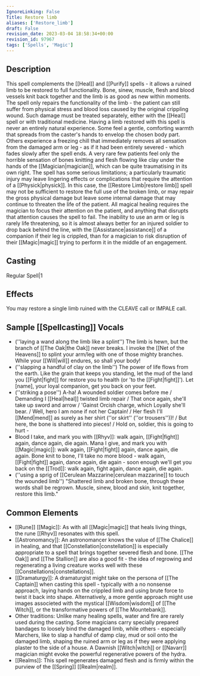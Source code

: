 ```yaml
---
IgnoreLinking: False
Title: Restore limb
aliases: ['Restore_limb']
draft: False
revision_date: 2023-03-04 18:58:34+00:00
revision_id: 97967
tags: ['Spells', 'Magic']
---
```


## Description
This spell complements the [[Heal]] and [[Purify]] spells - it allows a ruined limb to be restored to full functionality. Bone, sinew, muscle, flesh and blood vessels knit back together and the limb is as good as new within moments. The spell only repairs the functionality of the limb - the patient can still suffer from physical stress and blood loss caused by the original crippling wound. Such damage must be treated separately, either with the [[Heal]] spell or with traditional medicine.
Having a limb restored with this spell is never an entirely natural experience. Some feel a gentle, comforting warmth that spreads from the caster's hands to envelop the chosen body part. Others experience a freezing chill that immediately removes all sensation from the damaged arm or leg - as if it had been entirely severed - which fades slowly after the spell ends. A very rare few patients feel only the horrible sensation of bones knitting and flesh flowing like clay under the hands of the [[Magician|magician]], which can be quite traumatising in its own right.
The spell has some serious limitations; a particularly traumatic injury may leave lingering effects or complications that require the attention of a [[Physick|physick]]. In this case, the [[Restore Limb|restore limb]] spell may not be sufficient to restore the full use of the broken limb, or may repair the gross physical damage but leave some internal damage that may continue to threaten the life of the patient.
All magical healing requires the magician to focus their attention on the patient, and anything that disrupts that attention causes the spell to fail. The inability to use an arm or leg is rarely life threatening, so it is almost always better for an injured soldier to drop back behind the line, with the [[Assistance|assistance]] of a companion if their leg is crippled, than for a magician to risk disruption of their [[Magic|magic]] trying to perform it in the middle of an engagement.
## Casting
Regular Spell|1
## Effects
You may restore a single limb ruined with the CLEAVE call or IMPALE call.
## Sample [[Spellcasting]] Vocals
* (''laying a wand along the limb like a splint'') The limb is hewn, but the branch of [[The Oak|the Oak]] never breaks. I invoke the [[Net of the Heavens]] to splint your arm/leg with one of those mighty branches. While your [[Will|will]] endures, so shall your body!
* (''slapping a handful of clay on the limb'') The power of life flows from the earth. Like the grain that keeps you standing, let the mud of the land you [[Fight|fight]] for restore you to health (or 'to the [[Fight|fight]]'). Let [name], your loyal companion, get you back on your feet.
* (''striking a pose'') A-ha! A wounded soldier comes before me / Demanding I [[Heal|heal]] twisted limb repair / That once again, she'll take up sword and arrow / 'Gainst Orcish charge, which Loyally she'll bear. / Well, hero I am none if not her Captain! / Her flesh I'll [[Mend|mend]] as surely as her shirt (''or skirt'' (''or trousers''))! / But here, the bone is shattered into pieces! / Hold on, soldier, this is going to hurt -
* Blood I take, and mark you with [[Rhyv]]: walk again, [[Fight|fight]] again, dance again, die again. Mana I give, and mark you with [[Magic|magic]]: walk again, [[Fight|fight]] again, dance again, die again. Bone knit to bone, I'll take no more blood - walk again, [[Fight|fight]] again, dance again, die again - soon enough we'll get you back on the [[Trod]]: walk again, fight again, dance again, die again. 
* (''using a sprig of [[Cerulean Mazzarine|cerulean mazzarine]] to touch the wounded limb'') "Shattered limb and broken bone, through these words shall be regrown. Muscle, sinew, blood and skin, knit together, restore this limb." 
## Common Elements
* [[Rune]] [[Magic]]: As with all [[Magic|magic]] that heals living things, the rune [[Rhyv]] resonates with this spell.
* [[Astronomancy]]: An astronomancer knows the value of [[The Chalice]] in healing, and that [[Constellation|constellation]] is especially appropriate to a spell that brings together severed flesh and bone. [[The Oak]] and [[The Stallion]] are also a good fit - the idea of regrowing and regenerating a living creature works well with these [[Constellations|constellations]].
* [[Dramaturgy]]: A dramaturgist might take on the persona of [[The Captain]] when casting this spell - typically with a no nonsense approach, laying hands on the crippled limb and using brute force to twist it back into shape. Alternatively, a more gentle approach might use images associeted with the mystical [[Wisdom|wisdom]] of [[The Witch]], or the transformative powers of [[The Mountebank]].
* Other traditions: Unlike many healing spells, water and fire are rarely used during the casting. Some magicians carry specially prepared bandages to loosely bind the damaged limb, while others - especially Marchers, like to slap a handful of damp clay, mud or soil onto the damaged limb, shaping the ruined arm or leg as if they were applying plaster to the side of a house. A Dawnish [[Witch|witch]] or [[Navarr]] magician might evoke the powerful regenerative powers of the hydra. 
* [[Realms]]: This spell regenerates damaged flesh and is firmly within the purview of the [[Spring]] [[Realm|realm]].